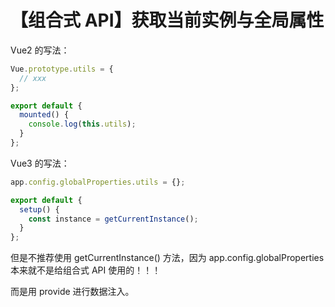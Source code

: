 # 【组合式 API】获取当前实例与全局属性

Vue2 的写法：

```js
Vue.prototype.utils = {
  // xxx
};
```

```js
export default {
  mounted() {
    console.log(this.utils);
  }
};
```

Vue3 的写法：

```js
app.config.globalProperties.utils = {};
```

```js
export default {
  setup() {
    const instance = getCurrentInstance();
  }
};
```

但是不推荐使用 getCurrentInstance() 方法，因为 app.config.globalProperties 本来就不是给组合式 API 使用的！！！

而是用 provide 进行数据注入。